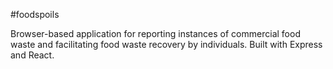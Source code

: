 #foodspoils

Browser-based application for reporting instances of commercial food waste and facilitating food waste recovery by individuals. Built with Express and React.
